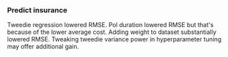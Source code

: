 ### Predict insurance

Tweedie regression lowered RMSE. Pol duration lowered RMSE but that's because of the lower average cost. Adding weight to dataset substantially lowered RMSE. Tweaking tweedie variance power in hyperparameter tuning may offer additional gain.